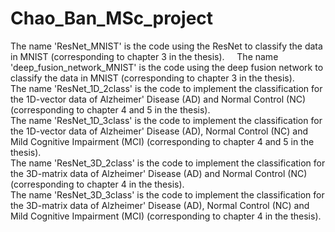 # Chao_Ban_MSc_project
The name 'ResNet_MNIST' is the code using the ResNet to classify the data in MNIST (corresponding to chapter 3 in the thesis).    
The name 'deep_fusion_network_MNIST' is the code using the deep fusion network to classify the data in MNIST (corresponding to chapter 3 in the thesis).    
The name 'ResNet_1D_2class' is the code to implement the classification for the 1D-vector data of Alzheimer' Disease (AD) and Normal Control (NC) (corresponding to chapter 4 and 5 in the thesis).    
The name 'ResNet_1D_3class' is the code to implement the classification for the 1D-vector data of Alzheimer' Disease (AD), Normal Control (NC) and Mild Cognitive Impairment (MCI) (corresponding to chapter 4 and 5 in the thesis).    
The name 'ResNet_3D_2class' is the code to implement the classification for the 3D-matrix data of Alzheimer' Disease (AD) and Normal Control (NC) (corresponding to chapter 4 in the thesis).    
The name 'ResNet_3D_3class' is the code to implement the classification for the 3D-matrix data of Alzheimer' Disease (AD), Normal Control (NC) and Mild Cognitive Impairment (MCI) (corresponding to chapter 4 in the thesis).
